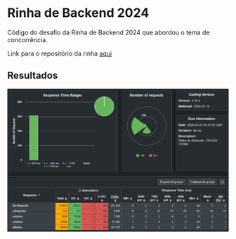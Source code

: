 # Rinha de Backend 2024

Código do desafio da Rinha de Backend 2024 que abordou o tema de concorrência.

Link para o repositório da rinha [aqui](https://github.com/zanfranceschi/rinha-de-backend-2024-q1)


## Resultados

![resultados](images/results.png)
